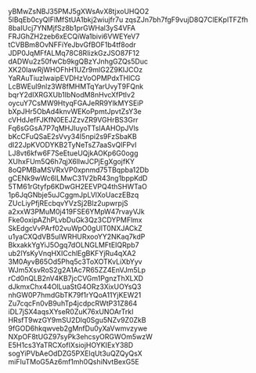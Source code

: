 yBMwZsNBJ35PMJ5gXWsAvX8tjxoUHQO2
5lBqEb0cyQIFlMfStUA1bkj2wiujfr7u
zqsZJn7bh7fgF9vujD8Q7ClEKplTFZfh
8baIUcj7YNMjfSz8b1prGWHal3yS4VFA
FRJGhZH2zeb6xECQiWa1bivi6VWEYeV7
tCVBBm8OvNFFiYeJbvGfBOF1b4tf8odr
JDP0JqMFfALMq78C8RlizkGzJSO87F12
dADWu2z50fwCb9kgQBzYJnhgGZQs5Duc
XK20IawRjWHOFhH1UZr9mlG2Z9KIJCOz
YaRAuTiuzIwaipEVDHzVoOPMPdxTHlCG
LcBWEuI9nlz3W8fMHMTqYarUvyT9FQnk
bqrY2dIXRGXUb1IbNodM8nHvcXfPtlv2
oycuY7CsMW9HtyqFGAJeRR9YlkMYSEiP
bXpJHr5ObAd4knvWEKoPpmtJpvtZsY3e
cVHdJefFJKfN0EEJZzvZR9VGHrBS3Grr
Fq6sGGsA7P7qMHJIuyoTTsIAAHOpJVls
bKcCFuQSaE2sVvy34I5npi2s9FzSbaKB
dI22JpKVODYKB2TyNeTsZ7aaSvQlFPvI
LJ8vt6kfw6F7SeEtueUQjkAOKp6G0ogg
XUhxFUm5Q6h7qjX6llwJCPjEgXgojfKY
8oQPMBaMSVRxVP0xpnmd75TBqpba12Db
gCENk9wWc6lLMwC31V2bR43ng1bppKdD
5TM61rGtyfp6KDwGH2EEVPQ4thSHWTaO
1p6JqGNbje5uJCggmJpLVlXoUaczEBzq
ZUcLiyPfjREcbqvYVzSj2Blz2upwrpjS
a2xxW3PMuM0j419FSE6YMpW47rvayVJk
Fke0oxipAZhPLvbDuGk3Qz3CDYPMFlmx
SkEdgcVvPArf02vuWpO0gUlT0NXJACkZ
u1yaCXQdVB5uIWRHURxooYY2NKaq7kdP
BkxakkYgYiJ5Ogq7dOLNGLMFtEIQRpb7
ub2lYsKyVnqHXICchlEgBKFYjRu4qXA2
3M0AyvB65Od5Phq5c3ToXOTKvLiXbYyv
WJm5XsvRoS2g2A1Ac7R65ZZ4EnVJm5Lp
rCd0nQLB2nV4KB7jcCVGm1PgnzThXLXD
dJkmxChx44OlLuaStG4ORz3XixUOYsQ3
nhGW0P7hmdGbTK79f1rYQoA11YjKEW21
Zu7cqcFn0vB9uhTp4jcdpcRWtP31Z864
iDL7jSX4aqsXYseR0ZuK76xUNOArTrkI
HRsfT9wzGY9mSU2Dlq0Sgu5NZv9Z0ZkB
9fGOD6hkqwveb2gMnfDu0yXaVwmvzywe
NXpOF8tUGZ97syPk3ehcsyORGWOm5wzW
E5H1cs3YaTRCXofIXsiojHOYKIExY38D
sogYiPVbAeOdDZG5PXElqUt3uQZQyQsX
miFIuTMoG5Az6mf1mh0QshiNvtBexG5E
